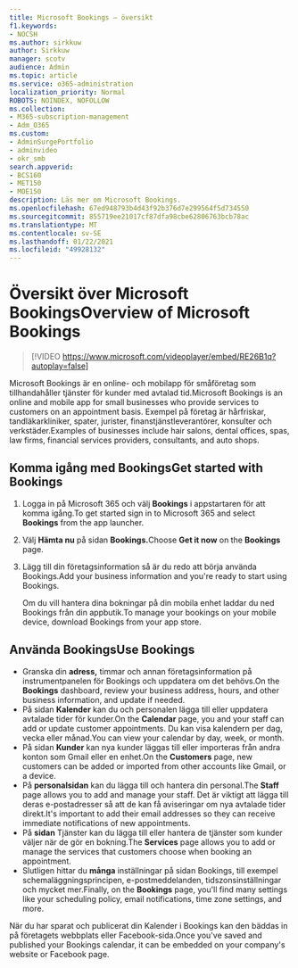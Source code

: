 ```yaml
---
title: Microsoft Bookings – översikt
f1.keywords:
- NOCSH
ms.author: sirkkuw
author: Sirkkuw
manager: scotv
audience: Admin
ms.topic: article
ms.service: o365-administration
localization_priority: Normal
ROBOTS: NOINDEX, NOFOLLOW
ms.collection:
- M365-subscription-management
- Adm_O365
ms.custom:
- AdminSurgePortfolio
- adminvideo
- okr_smb
search.appverid:
- BCS160
- MET150
- MOE150
description: Läs mer om Microsoft Bookings.
ms.openlocfilehash: 67ed948793b4d43f92b376d7e299564f5d734550
ms.sourcegitcommit: 855719ee21017cf87dfa98cbe62806763bcb78ac
ms.translationtype: MT
ms.contentlocale: sv-SE
ms.lasthandoff: 01/22/2021
ms.locfileid: "49928132"
---
```

# <a name="overview-of-microsoft-bookings"></a><span data-ttu-id="4cc8d-103">Översikt över Microsoft Bookings</span><span class="sxs-lookup"><span data-stu-id="4cc8d-103">Overview of Microsoft Bookings</span></span>

> [!VIDEO https://www.microsoft.com/videoplayer/embed/RE26B1q?autoplay=false]

<span data-ttu-id="4cc8d-104">Microsoft Bookings är en online- och mobilapp för småföretag som tillhandahåller tjänster för kunder med avtalad tid.</span><span class="sxs-lookup"><span data-stu-id="4cc8d-104">Microsoft Bookings is an online and mobile app for small businesses who provide services to customers on an appointment basis.</span></span> <span data-ttu-id="4cc8d-105">Exempel på företag är hårfriskar, tandläkarkliniker, spater, jurister, finanstjänstleverantörer, konsulter och verkstäder.</span><span class="sxs-lookup"><span data-stu-id="4cc8d-105">Examples of businesses include hair salons, dental offices, spas, law firms, financial services providers, consultants, and auto shops.</span></span>

## <a name="get-started-with-bookings"></a><span data-ttu-id="4cc8d-106">Komma igång med Bookings</span><span class="sxs-lookup"><span data-stu-id="4cc8d-106">Get started with Bookings</span></span>

1. <span data-ttu-id="4cc8d-107">Logga in på Microsoft 365 och välj **Bookings** i appstartaren för att komma igång.</span><span class="sxs-lookup"><span data-stu-id="4cc8d-107">To get started sign in to Microsoft 365 and select **Bookings** from the app launcher.</span></span>
1. <span data-ttu-id="4cc8d-108">Välj **Hämta nu** på sidan **Bookings.**</span><span class="sxs-lookup"><span data-stu-id="4cc8d-108">Choose **Get it now** on the **Bookings** page.</span></span>
1. <span data-ttu-id="4cc8d-109">Lägg till din företagsinformation så är du redo att börja använda Bookings.</span><span class="sxs-lookup"><span data-stu-id="4cc8d-109">Add your business information and you're ready to start using Bookings.</span></span>

    <span data-ttu-id="4cc8d-110">Om du vill hantera dina bokningar på din mobila enhet laddar du ned Bookings från din appbutik.</span><span class="sxs-lookup"><span data-stu-id="4cc8d-110">To manage your bookings on your mobile device, download Bookings from your app store.</span></span>

## <a name="use-bookings"></a><span data-ttu-id="4cc8d-111">Använda Bookings</span><span class="sxs-lookup"><span data-stu-id="4cc8d-111">Use Bookings</span></span>

- <span data-ttu-id="4cc8d-112">Granska din **adress,** timmar och annan företagsinformation på instrumentpanelen för Bookings och uppdatera om det behövs.</span><span class="sxs-lookup"><span data-stu-id="4cc8d-112">On the **Bookings** dashboard, review your business address, hours, and other business information, and update if needed.</span></span>
- <span data-ttu-id="4cc8d-113">På sidan **Kalender** kan du och personalen lägga till eller uppdatera avtalade tider för kunder.</span><span class="sxs-lookup"><span data-stu-id="4cc8d-113">On the **Calendar** page, you and your staff can add or update customer appointments.</span></span> <span data-ttu-id="4cc8d-114">Du kan visa kalendern per dag, vecka eller månad.</span><span class="sxs-lookup"><span data-stu-id="4cc8d-114">You can view your calendar by day, week, or month.</span></span>
- <span data-ttu-id="4cc8d-115">På sidan **Kunder** kan nya kunder läggas till eller importeras från andra konton som Gmail eller en enhet.</span><span class="sxs-lookup"><span data-stu-id="4cc8d-115">On the **Customers** page, new customers can be added or imported from other accounts like Gmail, or a device.</span></span>
- <span data-ttu-id="4cc8d-116">På **personalsidan** kan du lägga till och hantera din personal.</span><span class="sxs-lookup"><span data-stu-id="4cc8d-116">The **Staff** page allows you to add and manage your staff.</span></span> <span data-ttu-id="4cc8d-117">Det är viktigt att lägga till deras e-postadresser så att de kan få aviseringar om nya avtalade tider direkt.</span><span class="sxs-lookup"><span data-stu-id="4cc8d-117">It's important to add their email addresses so they can receive immediate notifications of new appointments.</span></span>
- <span data-ttu-id="4cc8d-118">På **sidan** Tjänster kan du lägga till eller hantera de tjänster som kunder väljer när de gör en bokning.</span><span class="sxs-lookup"><span data-stu-id="4cc8d-118">The **Services** page allows you to add or manage the services that customers choose when booking an appointment.</span></span>
- <span data-ttu-id="4cc8d-119">Slutligen hittar du **många** inställningar på sidan Bookings, till exempel schemaläggningsprincipen, e-postmeddelanden, tidszonsinställningar och mycket mer.</span><span class="sxs-lookup"><span data-stu-id="4cc8d-119">Finally, on the **Bookings** page, you'll find many settings like your scheduling policy, email notifications, time zone settings, and more.</span></span>

<span data-ttu-id="4cc8d-120">När du har sparat och publicerat din Kalender i Bookings kan den bäddas in på företagets webbplats eller Facebook-sida.</span><span class="sxs-lookup"><span data-stu-id="4cc8d-120">Once you've saved and published your Bookings calendar, it can be embedded on your company's website or Facebook page.</span></span>
